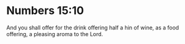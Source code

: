# Numbers 15:10

And you shall offer for the drink offering half a hin of wine, as a food offering, a pleasing aroma to the Lord.
